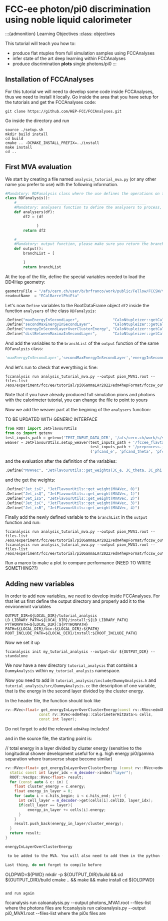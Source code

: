 
# FCC-ee photon/pi0 discrimination using noble liquid calorimeter



:::{admonition} Learning Objectives
:class: objectives

This tutorial will teach you how to:

* produce flat ntuples from full simulation samples using FCCAnalyses
* infer state of the art deep learning within FCCAnalyses
* produce discrimination **plots** single photons/pi0
:::

## Installation of FCCAnalyses
For this tutorial we will need to develop some code inside FCCAnalyses, thus we need to install it locally.
Go inside the area that you have setup for the tutorials and get the FCCAnalyses code:

```shell
git clone https://github.com/HEP-FCC/FCCAnalyses.git
```

Go inside the directory and run

```shell
source ./setup.sh
mkdir build install
cd build
cmake .. -DCMAKE_INSTALL_PREFIX=../install
make install
cd ..
```

## First MVA evaluation

We start by creating a file named ```analysis_tutorial_mva.py``` (or any other name you prefer to use) with the following information.

```python
#Mandatory: RDFanalysis class where the use defines the operations on the TTree
class RDFanalysis():
    #__________________________________________________________
    #Mandatory: analysers function to define the analysers to process, please make sure you return the last dataframe, in this example it is df2
    def analysers(df):
        df2 = (df

              )
        return df2

    #__________________________________________________________
    #Mandatory: output function, please make sure you return the branchlist as a python list
    def output():
        branchList = [

        ]
        return branchList
```

At the top of the file, define the special variables needed to load the DD4Hep geometry:

```python
geometryFile = "/afs/cern.ch/user/b/brfranco/work/public/Fellow/FCCSW/test_recipe_April2022/FCCDetectors/Detector/DetFCCeeIDEA-LAr/compact/FCCee_DectMaster.xml"
readoutName  = "ECalBarrelPhiEta"
```

Let's now ```Define``` variables to the RootDataFrame object ```df2``` inside the function ```analysers``` of the class ```RDFanalysis```:

```python
.Define("maxEnergyInSecondLayer",               "CaloNtupleizer::getCaloCluster_maxEnergyInLayer(CaloClusters, ECalBarrelPositionedCells, 1)")
.Define("secondMaxEnergyInSecondLayer",         "CaloNtupleizer::getCaloCluster_secondMaxEnergyInLayer(CaloClusters, ECalBarrelPositionedCells, 1)")
.Define("energyInSecondLayerOverClusterEnergy", "CaloNtupleizer::getCaloCluster_energyInLayerOverClusterEnergy(CaloClusters, ECalBarrelPositionedCells, 1)")
.Define("distBetweenMaximaInSecondLayer",       "CaloNtupleizer::getCaloCluster_distBetweenMaximaInLayer(CaloClusters, ECalBarrelPositionedCells, 1)")
```

And add the variables to the ```branchList``` of the ```output``` function of the same ```RDFanalysis``` class:

```python
'maxEnergyInSecondLayer','secondMaxEnergyInSecondLayer','energyInSecondLayerOverClusterEnergy','distBetweenMaximaInSecondLayer'
```

And let's run to check that everything is fine:

```shell
fccanalysis run analysis_tutorial_mva.py --output pion_MVA1.root --files-list /eos/experiment/fcc/ee/tutorial/pi0GammaLAr2022/edm4hepFormat/fccsw_output_pdgID_111_pMin_1000_pMax_100000_thetaMin_50_thetaMax_130.root
```
Note that if you have already produced full simulation pions and photons with the calorimeter tutorial, you can change the file to point to yours

Now we add the weaver part at the begining of the ```analysers``` function:

TO BE UPDATED WITH GENERIC INTERFACE
```python
from ROOT import JetFlavourUtils
from os import getenv
test_inputs_path = getenv('TEST_INPUT_DATA_DIR', '/afs/cern.ch/work/s/selvaggi/public/4Laurent/ONNX')
weaver = JetFlavourUtils.setup_weaver(test_inputs_path + '/fccee_flavtagging_dummy.onnx',
                                      test_inputs_path + '/preprocess.json',
                                      ('pfcand_e', 'pfcand_theta', 'pfcand_phi', 'pfcand_pid', 'pfcand_charge'))
```

and the evaluation after the definition of the variables:

```python
.Define("MVAVec", "JetFlavourUtils::get_weights(JC_e, JC_theta, JC_phi, JC_pid, JC_charge)")
```

and the get the weights:
```python
.Define("Jet_isG", "JetFlavourUtils::get_weight(MVAVec, 0)")
.Define("Jet_isQ", "JetFlavourUtils::get_weight(MVAVec, 1)")
.Define("Jet_isS", "JetFlavourUtils::get_weight(MVAVec, 2)")
.Define("Jet_isC", "JetFlavourUtils::get_weight(MVAVec, 3)")
.Define("Jet_isB", "JetFlavourUtils::get_weight(MVAVec, 4)")
```

Finally add the newly defined variable to the ```branchList``` in the ```output``` function and run:

```shell
fccanalysis run analysis_tutorial_mva.py --output pion_MVA1.root --files-list /eos/experiment/fcc/ee/tutorial/pi0GammaLAr2022/edm4hepFormat/fccsw_output_pdgID_111_pMin_1000_pMax_100000_thetaMin_50_thetaMax_130.root
fccanalysis run analysis_tutorial_mva.py --output pion_MVA1.root --files-list /eos/experiment/fcc/ee/tutorial/pi0GammaLAr2022/edm4hepFormat/fccsw_output_pdgID_22_pMin_1000_pMax_100000_thetaMin_50_thetaMax_130.root
```

Run a marco to make a plot to compare performance (NEED TO WRITE SOMETHING??)

## Adding new variables

In order to add new variables, we need to develop inside FCCAnalyses. For that let us first define the output directory and properly add it to the environemnt variables

```shell
OUTPUT_DIR=${LOCAL_DIR}/tutorial_analysis
LD_LIBRARY_PATH=${LOCAL_DIR}/install:${LD_LIBRARY_PATH}
PYTHONPATH=${LOCAL_DIR}:${PYTHONPATH}
PATH=${LOCAL_DIR}/bin:${LOCAL_DIR}:${PATH}
ROOT_INCLUDE_PATH=${LOCAL_DIR}/install:${ROOT_INCLUDE_PATH}
```

Now we set it up

```shell
fccanalysis init my_tutorial_analysis --output-dir ${OUTPUT_DIR} --standalone
```

We now have a new directory ```tutorial_analysis``` that contains a ```DummyAnalysis``` within ```my_tutorial_analysis``` namespace.

Now you need to add in ```tutorial_analysis/include/DummyAnalysis.h``` and ```tutorial_analysis/src/DummyAnalysis.cc``` the description of one variable, that is the energy in the second layer divided by the cluster energy.

In the header file, the function should look like
```cpp
rv::RVec<float> get_energyInLayerOverClusterEnergy(const rv::RVec<edm4hep::ClusterData>& in,
               const rv::RVec<edm4hep::CalorimeterHitData>& cells,
               const int layer);
```

Do not forget to add the relevant ```edm4hep``` includes!

and in the source file, the starting point is:

// total energy in a layer divided by cluster energy (sensitive to the longitudinal shower development useful for e.g. high energy pi0/gamma separation where transverse shape become similar)
```cpp
rv::RVec<float> get_energyInLayerOverClusterEnergy (const rv::RVec<edm4hep::ClusterData>& in, const rv::RVec<edm4hep::CalorimeterHitData>& cells, const int layer) {
  static const int layer_idx = m_decoder->index("layer");
  ROOT::VecOps::RVec<float> result;
  for (const auto & c: in) {
    float cluster_energy = c.energy;
    float energy_in_layer = 0;
    for (auto i = c.hits_begin; i < c.hits_end; i++) {
      int cell_layer = m_decoder->get(cells[i].cellID, layer_idx);
      if(cell_layer == layer){
          energy_in_layer += cells[i].energy;
      }
    }
    result.push_back(energy_in_layer/cluster_energy);
  }
  return result;
}

energyInLayerOverClusterEnergy

 to be added to the MVA. You will also need to add them in the python (new ```Define```s) create a new weaver to evaluate with all the variables.

Last thing, do not forget to compile before

```
OLDPWD=${PWD}
mkdir -p ${OUTPUT_DIR}/build && cd ${OUTPUT_DIR}/build
cmake .. && make && make install
cd ${OLDPWD}
```

and run again

```
fccanalysis run caloanalysis.py --output photons_MVA1.root --files-list where the photons files are
fccanalysis run caloanalysis.py --output pi0_MVA1.root --files-list where the pi0s files are
```
